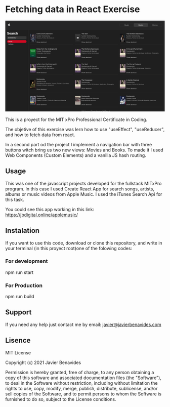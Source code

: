 # Fetching data in React Exercise

<img src="./Screenshot.png" />

This is a proyect for the MIT xPro Professional Certificate in Coding.

The objetive of this exercise was lern how to use "useEffect", "useReducer", and how to fetch data from react.

In a second part od the project I implement a navigation bar with three buttons witch bring us two new views: Movies and Books. To made it I used Web Components (Custom Elements) and a vanilla JS hash routing.

## Usage

This was one of the javascript projects developed for the fullstack MITxPro program. In this case I used Create React App for search songs, artists, albums or music videos from Apple Music. I used the iTunes Search Api for this task.

You could see this app working in this link: https://jbdigital.online/applemusic/

## Instalation

If you want to use this code, download or clone this repository, and write in your terminal (in this proyect root)one of the folowing codes:

### For development

npm run start

### For Production

npm run build

## Support

If you need any help just contact me by email: javier@javierbenavides.com

## Lisence

MIT License

Copyright (c) 2021 Javier Benavides

Permission is hereby granted, free of charge, to any person obtaining a copy of this software and associated documentation files (the "Software"), to deal in the Software without restriction, including without limitation the rights to use, copy, modify, merge, publish, distribute, sublicense, and/or sell copies of the Software, and to permit persons to whom the Software is furnished to do so, subject to the License conditions.
